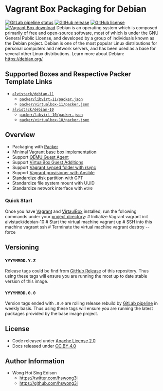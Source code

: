 # Vagrant Box Packaging for Debian

[![GitLab pipeline status](https://img.shields.io/gitlab/pipeline/alvistack/vagrant-debian/master)](https://gitlab.com/alvistack/vagrant-debian/-/pipelines)
[![GitHub release](https://img.shields.io/github/release/alvistack/vagrant-debian.svg)](https://github.com/alvistack/vagrant-debian/releases)
[![GitHub license](https://img.shields.io/github/license/alvistack/vagrant-debian.svg)](https://github.com/alvistack/vagrant-debian/blob/master/LICENSE)
[![Vagrant Box download](https://img.shields.io/badge/dynamic/json?label=alvistack%2Fdebian-10&query=%24.boxes%5B%3A1%5D.downloads&url=https%3A%2F%2Fapp.vagrantup.com%2Fapi%2Fv1%2Fsearch%3Fq%3Dalvistack%2Fdebian-10)](https://app.vagrantup.com/alvistack/boxes/debian-10)
Debian is an operating system which is composed primarily of free and open-source software, most of which is under the GNU General Public License, and developed by a group of individuals known as the Debian project. Debian is one of the most popular Linux distributions for personal computers and network servers, and has been used as a base for several other Linux distributions.
Learn more about Debian: <https://debian.org/>

## Supported Boxes and Respective Packer Template Links

  - [`alvistack/debian-11`](https://app.vagrantup.com/alvistack/boxes/debian-11)
      - [`packer/libvirt-11/packer.json`](https://github.com/alvistack/vagrant-debian/blob/master/packer/libvirt-11/packer.json)
      - [`packer/virtualbox-11/packer.json`](https://github.com/alvistack/vagrant-debian/blob/master/packer/virtualbox-11/packer.json)
  - [`alvistack/debian-10`](https://app.vagrantup.com/alvistack/boxes/debian-10)
      - [`packer/libvirt-10/packer.json`](https://github.com/alvistack/vagrant-debian/blob/master/packer/libvirt-10/packer.json)
      - [`packer/virtualbox-10/packer.json`](https://github.com/alvistack/vagrant-debian/blob/master/packer/virtualbox-10/packer.json)

## Overview

  - Packaging with [Packer](https://www.packer.io/)
  - Minimal [Vagrant base box implementation](https://www.vagrantup.com/docs/boxes/base)
  - Support [QEMU Guest Agent](https://wiki.qemu.org/Features/GuestAgent)
  - Support [VirtualBox Guest Additions](https://www.virtualbox.org/manual/ch04.html)
  - Support [Vagrant synced folder with rsync](https://www.vagrantup.com/docs/synced-folders/rsync)
  - Support [Vagrant provisioner with Ansible](https://www.vagrantup.com/docs/provisioning/ansible)
  - Standardize disk partition with GPT
  - Standardize file system mount with UUID
  - Standardize network interface with `eth0`

### Quick Start

Once you have [Vagrant](https://www.vagrantup.com/docs/installation) and [VirtaulBox](https://www.virtualbox.org/) installed, run the following commands under your [project directory](https://learn.hashicorp.com/tutorials/vagrant/getting-started-project-setup?in=vagrant/getting-started):
\# Initialize Vagrant
vagrant init alvistack/debian-10
\# Start the virtual machine
vagrant up
\# SSH into this machine
vagrant ssh
\# Terminate the virtual machine
vagrant destroy --force

## Versioning

### `YYYYMMDD.Y.Z`

Release tags could be find from [GitHub Release](https://github.com/alvistack/vagrant-debian/releases) of this repository. Thus using these tags will ensure you are running the most up to date stable version of this image.

### `YYYYMMDD.0.0`

Version tags ended with `.0.0` are rolling release rebuild by [GitLab pipeline](https://gitlab.com/alvistack/vagrant-debian/-/pipelines) in weekly basis. Thus using these tags will ensure you are running the latest packages provided by the base image project.

## License

  - Code released under [Apache License 2.0](LICENSE)
  - Docs released under [CC BY 4.0](http://creativecommons.org/licenses/by/4.0/)

## Author Information

  - Wong Hoi Sing Edison
      - <https://twitter.com/hswong3i>
      - <https://github.com/hswong3i>
